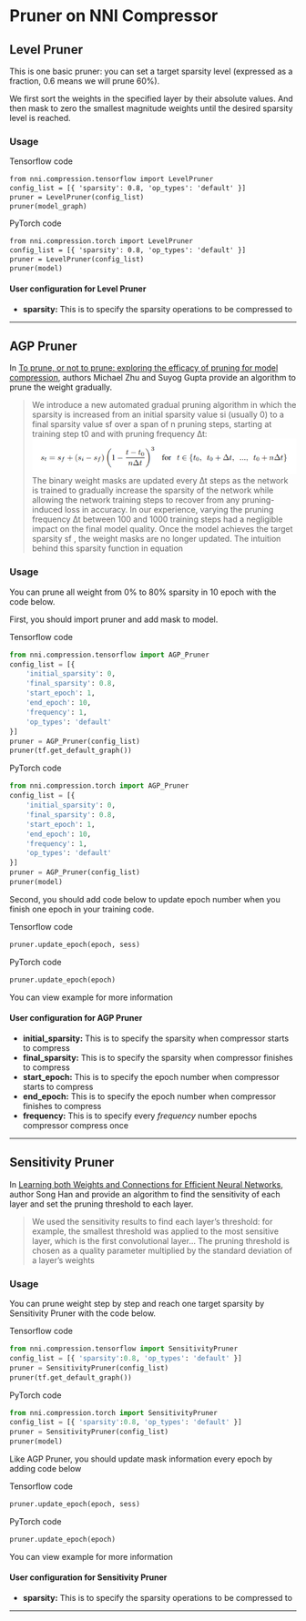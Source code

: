 Pruner on NNI Compressor
===

## Level Pruner

This is one basic pruner: you can set a target sparsity level (expressed as a fraction, 0.6 means we will prune 60%).

We first sort the weights in the specified layer by their absolute values. And then mask to zero the smallest magnitude weights until the desired sparsity level is reached.

### Usage

Tensorflow code
```
from nni.compression.tensorflow import LevelPruner
config_list = [{ 'sparsity': 0.8, 'op_types': 'default' }]
pruner = LevelPruner(config_list)
pruner(model_graph)
```

PyTorch code
```
from nni.compression.torch import LevelPruner
config_list = [{ 'sparsity': 0.8, 'op_types': 'default' }]
pruner = LevelPruner(config_list)
pruner(model)
```

#### User configuration for Level Pruner
* **sparsity:** This is to specify the sparsity operations to be compressed to

***

## AGP Pruner
In [To prune, or not to prune: exploring the efficacy of pruning for model compression](https://arxiv.org/abs/1710.01878), authors Michael Zhu and Suyog Gupta provide an algorithm to prune the weight gradually.
> We introduce a new automated gradual pruning algorithm in which the sparsity is increased from an initial sparsity value si (usually 0) to a final sparsity value sf over a span of n pruning steps, starting at training step t0 and with pruning frequency ∆t: ![](../../img/agp_pruner.png) The binary weight masks are updated every ∆t steps as the network is trained to gradually increase the sparsity of the network while allowing the network training steps to recover from any pruning-induced loss in accuracy. In our experience, varying the pruning frequency ∆t between 100 and 1000 training steps had a negligible impact on the final model quality. Once the model achieves the target sparsity sf , the weight masks are no longer updated. The intuition behind this sparsity function in equation

### Usage
You can prune all weight from 0% to 80% sparsity in 10 epoch with the code below.

First, you should import pruner and add mask to model.

Tensorflow code
```python
from nni.compression.tensorflow import AGP_Pruner
config_list = [{
    'initial_sparsity': 0,
    'final_sparsity': 0.8,
    'start_epoch': 1,
    'end_epoch': 10,
    'frequency': 1,
    'op_types': 'default'
}]
pruner = AGP_Pruner(config_list)
pruner(tf.get_default_graph())
```
PyTorch code
```python
from nni.compression.torch import AGP_Pruner
config_list = [{
    'initial_sparsity': 0,
    'final_sparsity': 0.8,
    'start_epoch': 1,
    'end_epoch': 10,
    'frequency': 1,
    'op_types': 'default'
}]
pruner = AGP_Pruner(config_list)
pruner(model)
```

Second, you should add code below to update epoch number when you finish one epoch in your training code.

Tensorflow code
```python
pruner.update_epoch(epoch, sess)
```
PyTorch code
```python
pruner.update_epoch(epoch)
```
You can view example for more information

#### User configuration for AGP Pruner
* **initial_sparsity:** This is to specify the sparsity when compressor starts to compress
* **final_sparsity:** This is to specify the sparsity when compressor finishes to compress
* **start_epoch:** This is to specify the epoch number when compressor starts to compress
* **end_epoch:** This is to specify the epoch number when compressor finishes to compress
* **frequency:** This is to specify every *frequency* number epochs compressor compress once

***

## Sensitivity Pruner
In [Learning both Weights and Connections for Efficient Neural Networks](https://arxiv.org/abs/1506.02626), author Song Han and provide an algorithm to find the sensitivity of each layer and set the pruning threshold to each layer.
> We used the sensitivity results to find each layer’s threshold: for example, the smallest threshold was applied to the most sensitive layer, which is the first convolutional layer... The pruning threshold is chosen as a quality parameter multiplied by the standard deviation of a layer’s weights

### Usage
You can prune weight step by step and reach one target sparsity by Sensitivity Pruner with the code below.

Tensorflow code
```python
from nni.compression.tensorflow import SensitivityPruner
config_list = [{ 'sparsity':0.8, 'op_types': 'default' }]
pruner = SensitivityPruner(config_list)
pruner(tf.get_default_graph())
```
PyTorch code
```python
from nni.compression.torch import SensitivityPruner
config_list = [{ 'sparsity':0.8, 'op_types': 'default' }]
pruner = SensitivityPruner(config_list)
pruner(model)
```
Like AGP Pruner, you should update mask information every epoch by adding code below

Tensorflow code
```python
pruner.update_epoch(epoch, sess)
```
PyTorch code
```python
pruner.update_epoch(epoch)
```
You can view example for more information

#### User configuration for Sensitivity Pruner
* **sparsity:** This is to specify the sparsity operations to be compressed to

***
